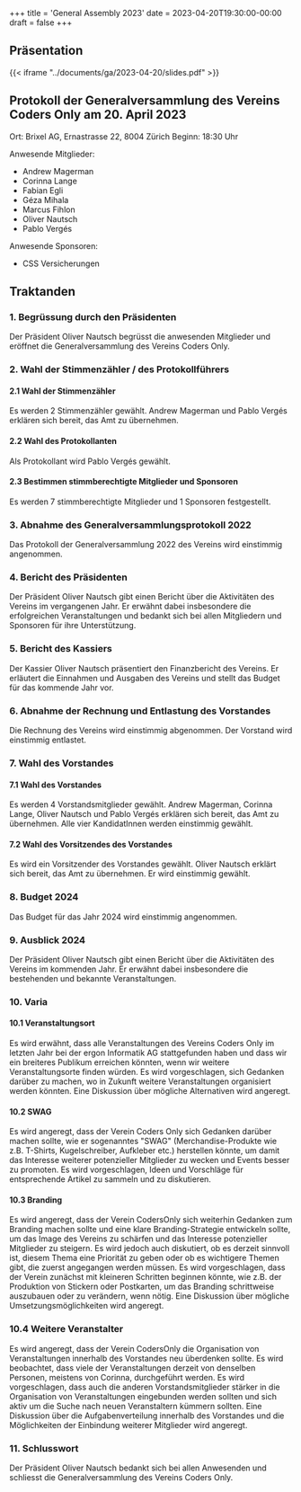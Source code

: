 +++
title = 'General Assembly 2023'
date = 2023-04-20T19:30:00-00:00
draft = false
+++

## Präsentation

{{< iframe "../documents/ga/2023-04-20/slides.pdf" >}}

## Protokoll der Generalversammlung des Vereins Coders Only am 20. April 2023

Ort: Brixel AG, Ernastrasse 22, 8004 Zürich
Beginn: 18:30 Uhr

Anwesende Mitglieder:
- Andrew Magerman
- Corinna Lange
- Fabian Egli
- Géza Mihala
- Marcus Fihlon
- Oliver Nautsch
- Pablo Vergés

Anwesende Sponsoren:  
- CSS Versicherungen

## Traktanden

### 1. Begrüssung durch den Präsidenten

Der Präsident Oliver Nautsch begrüsst die anwesenden Mitglieder und eröffnet
die Generalversammlung des Vereins Coders Only.

### 2. Wahl der Stimmenzähler / des Protokollführers

#### 2.1 Wahl der Stimmenzähler

Es werden 2 Stimmenzähler gewählt. Andrew Magerman und Pablo Vergés erklären
sich bereit, das Amt zu übernehmen.

#### 2.2 Wahl des Protokollanten

Als Protokollant wird Pablo Vergés gewählt.

#### 2.3 Bestimmen stimmberechtigte Mitglieder und Sponsoren

Es werden 7 stimmberechtigte Mitglieder und 1 Sponsoren festgestellt.

### 3. Abnahme des Generalversammlungsprotokoll 2022

Das Protokoll der Generalversammlung 2022 des Vereins wird einstimmig
angenommen.

### 4. Bericht des Präsidenten

Der Präsident Oliver Nautsch gibt einen Bericht über die Aktivitäten des
Vereins im vergangenen Jahr. Er erwähnt dabei insbesondere die erfolgreichen
Veranstaltungen und bedankt sich bei allen Mitgliedern und Sponsoren für ihre
Unterstützung.

### 5. Bericht des Kassiers

Der Kassier Oliver Nautsch präsentiert den Finanzbericht des Vereins. Er
erläutert die Einnahmen und Ausgaben des Vereins und stellt das Budget für das
kommende Jahr vor.

### 6. Abnahme der Rechnung und Entlastung des Vorstandes

Die Rechnung des Vereins wird einstimmig abgenommen. Der Vorstand wird
einstimmig entlastet.

### 7. Wahl des Vorstandes

#### 7.1 Wahl des Vorstandes
Es werden 4 Vorstandsmitglieder gewählt. Andrew Magerman, Corinna Lange, Oliver
Nautsch und Pablo Vergés erklären sich bereit, das Amt zu übernehmen.  Alle
vier KandidatInnen werden einstimmig gewählt.

#### 7.2 Wahl des Vorsitzendes des Vorstandes
Es wird ein Vorsitzender des Vorstandes gewählt. Oliver Nautsch erklärt sich
bereit, das Amt zu übernehmen. Er wird einstimmig gewählt.

### 8. Budget 2024
Das Budget für das Jahr 2024 wird einstimmig angenommen.

### 9. Ausblick 2024
Der Präsident Oliver Nautsch gibt einen Bericht über die Aktivitäten des
Vereins im kommenden Jahr. Er erwähnt dabei insbesondere die bestehenden und
bekannte Veranstaltungen.

### 10. Varia

#### 10.1 Veranstaltungsort
Es wird erwähnt, dass alle Veranstaltungen des Vereins Coders Only im letzten
Jahr bei der ergon Informatik AG stattgefunden haben und dass wir ein breiteres
Publikum erreichen könnten, wenn wir weitere Veranstaltungsorte finden würden.
Es wird vorgeschlagen, sich Gedanken darüber zu machen, wo in Zukunft weitere
Veranstaltungen organisiert werden könnten. Eine Diskussion über mögliche
Alternativen wird angeregt.

#### 10.2 SWAG
Es wird angeregt, dass der Verein Coders Only sich Gedanken darüber machen
sollte, wie er sogenanntes "SWAG" (Merchandise-Produkte wie z.B. T-Shirts,
Kugelschreiber, Aufkleber etc.) herstellen könnte, um damit das Interesse
weiterer potenzieller Mitglieder zu wecken und Events besser zu promoten. Es
wird vorgeschlagen, Ideen und Vorschläge für entsprechende Artikel zu sammeln
und zu diskutieren.

#### 10.3 Branding
Es wird angeregt, dass der Verein CodersOnly sich weiterhin Gedanken zum
Branding machen sollte und eine klare Branding-Strategie entwickeln sollte, um
das Image des Vereins zu schärfen und das Interesse potenzieller Mitglieder zu
steigern. Es wird jedoch auch diskutiert, ob es derzeit sinnvoll ist, diesem
Thema eine Priorität zu geben oder ob es wichtigere Themen gibt, die zuerst
angegangen werden müssen. Es wird vorgeschlagen, dass der Verein zunächst mit
kleineren Schritten beginnen könnte, wie z.B. der Produktion von Stickern oder
Postkarten, um das Branding schrittweise auszubauen oder zu verändern, wenn
nötig. Eine Diskussion über mögliche Umsetzungsmöglichkeiten wird angeregt.

### 10.4 Weitere Veranstalter
Es wird angeregt, dass der Verein CodersOnly die Organisation von
Veranstaltungen innerhalb des Vorstandes neu überdenken sollte. Es wird
beobachtet, dass viele der Veranstaltungen derzeit von denselben Personen,
meistens von Corinna, durchgeführt werden. Es wird vorgeschlagen, dass auch die
anderen Vorstandsmitglieder stärker in die Organisation von Veranstaltungen
eingebunden werden sollten und sich aktiv um die Suche nach neuen Veranstaltern
kümmern sollten. Eine Diskussion über die Aufgabenverteilung innerhalb des
Vorstandes und die Möglichkeiten der Einbindung weiterer Mitglieder wird
angeregt.

### 11. Schlusswort
Der Präsident Oliver Nautsch bedankt sich bei allen Anwesenden und schliesst
die Generalversammlung des Vereins Coders Only.
